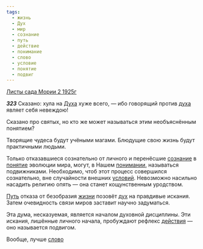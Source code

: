 ```yaml
---
tags:
  - жизнь
  - Дух
  - мир
  - сознание
  - путь
  - действие
  - понимание
  - слово
  - условие
  - понятие
  - подвиг
---
```


[Листы сада Мории 2 1925г](/agni/1925)

___323___
Сказано: хула на [Духа](/tag/#Дух) хуже всего, — ибо говорящий против [духа](/tag/#Дух) являет себя невеждою!   

Сказано про святых, но кто же может называться этим необъяснённым понятием?   

Творящие чудеса будут учёными магами. Блюдущие свою жизнь будут практичными людьми.   

Только отказавшиеся сознательно от личного и перенёсшие [сознание](/tag/#сознание) в [понятие](/tag/#понятие) эволюции мира, могут, в Нашем [понимании](/tag/#понимание), называться подвижниками. Необходимо, чтоб этот процесс совершился сознательно, вне случайности внешних [условий](/tag/#условие). Невозможно насильно насадить религию опять — она станет кощунственным уродством.   

[Путь](/tag/#путь) отказа от безобразия [жизни](/tag/#жизнь) позовёт [дух](/tag/#Дух) на правдивые искания. Затем очевидность связи миров заставит научно задуматься.   

Эта дума, несказуемая, является началом духовной дисциплины. Эти искания, лишённые личного начала, пробуждают рефлекс [действия](/tag/#действие) — оно называется подвигом.   

Вообще, лучше [слово](/tag/#слово) 